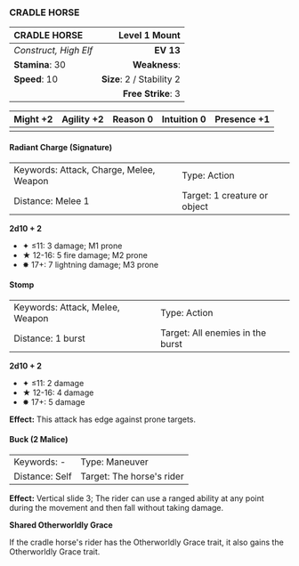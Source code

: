 ### CRADLE HORSE

| CRADLE HORSE          |         **Level 1 Mount** |
| :-------------------- | ------------------------: |
| *Construct, High Elf* |                 **EV 13** |
| **Stamina**: 30       |             **Weakness**: |
| **Speed**: 10         | **Size**: 2 / Stability 2 |
|                       |        **Free Strike**: 3 |

| **Might** +2 | **Agility** +2 | **Reason** 0 | **Intuition** 0 | **Presence** +1 |
| ------------ | -------------- | ------------ | --------------- | --------------- |
|              |                |              |                 |                 |

#### Radiant Charge (Signature)

|                                         |                              |
| :-------------------------------------- | :--------------------------- |
| Keywords: Attack, Charge, Melee, Weapon | Type: Action                 |
| Distance: Melee 1                       | Target: 1 creature or object |

**2d10 + 2**

- ✦ ≤11: 3 damage; M1 prone
- ★ 12-16: 5 fire damage; M2 prone
- ✸ 17+: 7 lightning damage; M3 prone

#### Stomp

|                                 |                                  |
| :------------------------------ | :------------------------------- |
| Keywords: Attack, Melee, Weapon | Type: Action                     |
| Distance: 1 burst               | Target: All enemies in the burst |

**2d10 + 2**

- ✦ ≤11: 2 damage
- ★ 12-16: 4 damage
- ✸ 17+: 5 damage

**Effect:** This attack has edge against prone targets.

#### Buck (2 Malice)

|                |                           |
| :------------- | :------------------------ |
| Keywords: -    | Type: Maneuver            |
| Distance: Self | Target: The horse's rider |

**Effect:** Vertical slide 3; The rider can use a ranged ability at any point during the movement and then fall without taking damage.

**Shared Otherworldly Grace**

If the cradle horse's rider has the Otherworldly Grace trait, it also gains the Otherworldly Grace trait.
